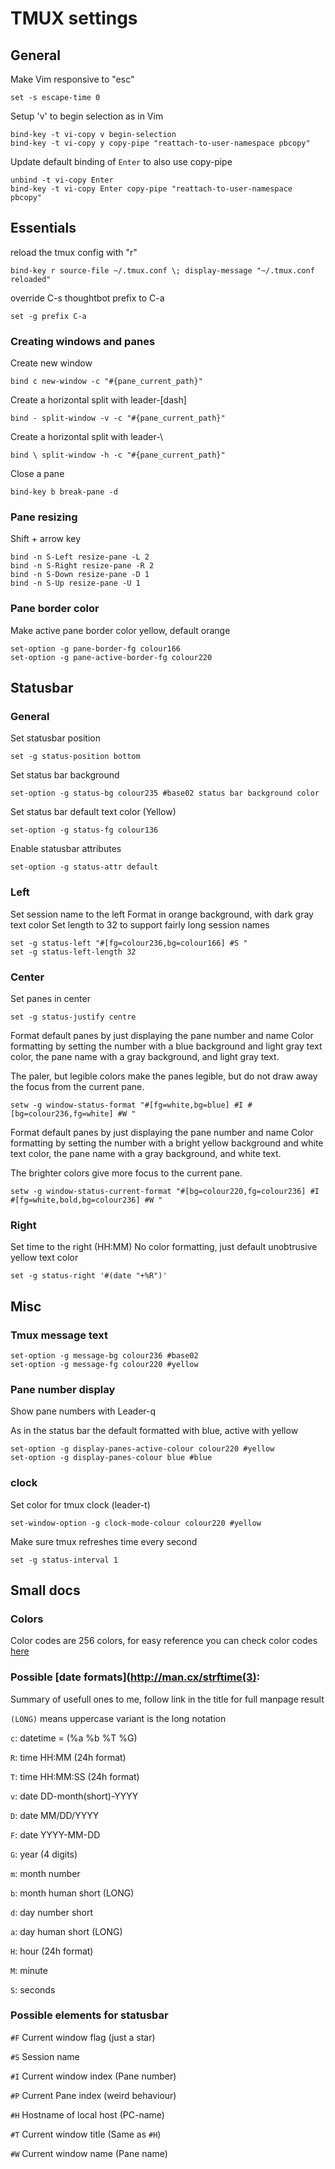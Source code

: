 # TMUX settings

## General

Make Vim responsive to "esc"

```
set -s escape-time 0
```

Setup 'v' to begin selection as in Vim

```
bind-key -t vi-copy v begin-selection
bind-key -t vi-copy y copy-pipe "reattach-to-user-namespace pbcopy"
```

Update default binding of `Enter` to also use copy-pipe

```
unbind -t vi-copy Enter
bind-key -t vi-copy Enter copy-pipe "reattach-to-user-namespace pbcopy"
```

## Essentials
reload the tmux config with "r"

```
bind-key r source-file ~/.tmux.conf \; display-message "~/.tmux.conf reloaded"
```

override C-s thoughtbot prefix to C-a

```
set -g prefix C-a
```

### Creating windows and panes

Create new window

```
bind c new-window -c "#{pane_current_path}"
```

Create a horizontal split with leader-[dash]

```
bind - split-window -v -c "#{pane_current_path}"
```

Create a horizontal split with leader-\

```
bind \ split-window -h -c "#{pane_current_path}"
```

Close a pane

```
bind-key b break-pane -d
```

### Pane resizing

Shift + arrow key

```
bind -n S-Left resize-pane -L 2
bind -n S-Right resize-pane -R 2
bind -n S-Down resize-pane -D 1
bind -n S-Up resize-pane -U 1
```

### Pane border color

Make active pane border color yellow, default orange

```
set-option -g pane-border-fg colour166
set-option -g pane-active-border-fg colour220
```

## Statusbar

### General

Set statusbar position

```
set -g status-position bottom
```

Set status bar background

```
set-option -g status-bg colour235 #base02 status bar background color
```

Set status bar default text color (Yellow)

```
set-option -g status-fg colour136
```

Enable statusbar attributes

```
set-option -g status-attr default
```

### Left

Set session name to the left
Format in orange background, with dark gray text color
Set length to 32 to support fairly long session names

```
set -g status-left "#[fg=colour236,bg=colour166] #S "
set -g status-left-length 32
```

### Center

Set panes in center

```
set -g status-justify centre
```

Format default panes by just displaying the pane number and name
Color formatting by setting the number with a blue background and light gray
text color, the pane name with a gray background, and light gray text.

The paler, but legible colors make the panes legible, but do not draw away the
focus from the current pane.

```
setw -g window-status-format "#[fg=white,bg=blue] #I #[bg=colour236,fg=white] #W "
```

Format default panes by just displaying the pane number and name
Color formatting by setting the number with a bright yellow background and white
text color, the pane name with a gray background, and white text.

The brighter colors give more focus to the current pane.

```
setw -g window-status-current-format "#[bg=colour220,fg=colour236] #I #[fg=white,bold,bg=colour236] #W "
```

### Right

Set time to the right (HH:MM)
No color formatting, just default unobtrusive yellow text color

```
set -g status-right '#(date "+%R")'
```


## Misc

### Tmux message text

```
set-option -g message-bg colour236 #base02
set-option -g message-fg colour220 #yellow
```

### Pane number display

Show pane numbers with Leader-q

As in the status bar the default formatted with blue, active with yellow

```
set-option -g display-panes-active-colour colour220 #yellow
set-option -g display-panes-colour blue #blue
```

### clock

Set color for tmux clock (leader-t)

```
set-window-option -g clock-mode-colour colour220 #yellow
```

Make sure tmux refreshes time every second

```
set -g status-interval 1
```

## Small docs

### Colors

Color codes are 256 colors, for easy reference you can check color codes
[here](https://upload.wikimedia.org/wikipedia/en/1/15/Xterm_256color_chart.svg)

### Possible [date formats](http://man.cx/strftime(3):

Summary of usefull ones to me, follow link in the title for full manpage result

`(LONG)` means uppercase variant is the long notation

`c`: datetime = (%a %b %T %G)

`R`: time HH:MM (24h format)

`T`: time HH:MM:SS (24h format)

`v`: date DD-month(short)-YYYY

`D`: date MM/DD/YYYY

`F`: date YYYY-MM-DD

`G`: year (4 digits)

`m`: month number

`b`: month human short (LONG)

`d`: day number short

`a`: day human short (LONG)

`H`: hour (24h format)

`M`: minute

`S`: seconds

### Possible elements for statusbar

`#F` Current window flag (just a star)

`#S` Session name

`#I` Current window index (Pane number)

`#P` Current Pane index (weird behaviour)

`#H` Hostname of local host (PC-name)

`#T` Current window title (Same as `#H`)

`#W` Current window name (Pane name)
